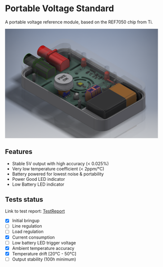 # Portable Voltage Standard
A portable voltage reference module, based on the REF7050 chip from Ti.

![](https://github.com/MPlasson/Portable-Voltage-Standard/blob/main/enclosure/FrontView.png?raw=true)

## Features

- Stable 5V output with high accuracy (< 0.025%)
- Very low temperature coefficient (< 2ppm/°C)
- Battery powered for lowest noise & portability
- Power Good LED indicator
- Low Battery LED indicator

## Tests status

Link to test report: [TestReport](tests/index.md)

- [x] Initial bringup
- [ ] Line regulation
- [ ] Load regulation
- [x] Current consumption
- [ ] Low battery LED trigger voltage
- [x] Ambient temperature accuracy
- [x] Temperature drift [20°C - 50°C]
- [ ] Output stability (100h minimum)

